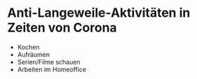 # Anti-Langeweile-Aktivitäten in Zeiten von Corona

- Kochen
- Aufräumen
- Serien/Filme schauen
- Arbeiten im Homeoffice
